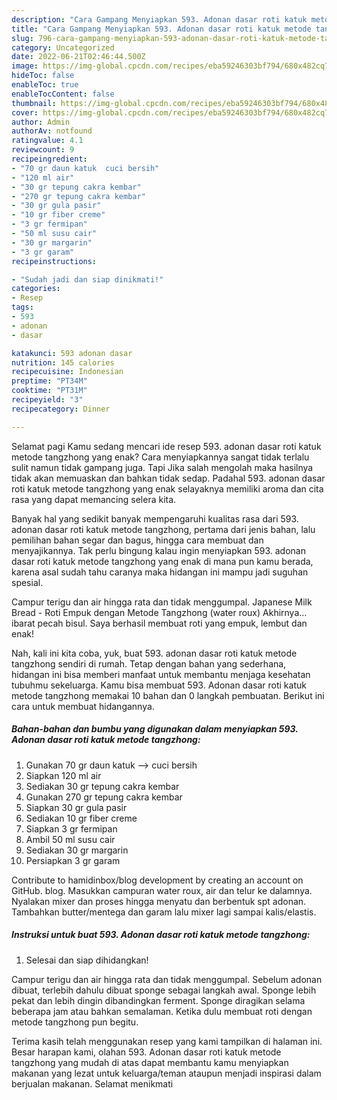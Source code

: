 ```yaml
---
description: "Cara Gampang Menyiapkan 593. Adonan dasar roti katuk metode tangzhong yang Enak, Buat Buka Puasa Menggugah Selera"
title: "Cara Gampang Menyiapkan 593. Adonan dasar roti katuk metode tangzhong yang Enak, Buat Buka Puasa Menggugah Selera"
slug: 796-cara-gampang-menyiapkan-593-adonan-dasar-roti-katuk-metode-tangzhong-yang-enak-buat-buka-puasa-menggugah-selera
category: Uncategorized
date: 2022-06-21T02:46:44.500Z
image: https://img-global.cpcdn.com/recipes/eba59246303bf794/680x482cq70/593-adonan-dasar-roti-katuk-metode-tangzhong-foto-resep-utama.jpg
hideToc: false
enableToc: true
enableTocContent: false
thumbnail: https://img-global.cpcdn.com/recipes/eba59246303bf794/680x482cq70/593-adonan-dasar-roti-katuk-metode-tangzhong-foto-resep-utama.jpg
cover: https://img-global.cpcdn.com/recipes/eba59246303bf794/680x482cq70/593-adonan-dasar-roti-katuk-metode-tangzhong-foto-resep-utama.jpg
author: Admin
authorAv: notfound
ratingvalue: 4.1
reviewcount: 9
recipeingredient:
- "70 gr daun katuk  cuci bersih"
- "120 ml air"
- "30 gr tepung cakra kembar"
- "270 gr tepung cakra kembar"
- "30 gr gula pasir"
- "10 gr fiber creme"
- "3 gr fermipan"
- "50 ml susu cair"
- "30 gr margarin"
- "3 gr garam"
recipeinstructions:

- "Sudah jadi dan siap dinikmati!"
categories:
- Resep
tags:
- 593
- adonan
- dasar

katakunci: 593 adonan dasar 
nutrition: 145 calories
recipecuisine: Indonesian
preptime: "PT34M"
cooktime: "PT31M"
recipeyield: "3"
recipecategory: Dinner

---
```



Selamat pagi Kamu sedang mencari ide resep 593. adonan dasar roti katuk metode tangzhong yang enak? Cara menyiapkannya sangat tidak terlalu sulit namun tidak gampang juga. Tapi Jika salah mengolah maka hasilnya tidak akan memuaskan dan bahkan tidak sedap. Padahal 593. adonan dasar roti katuk metode tangzhong yang enak selayaknya memiliki aroma dan cita rasa yang dapat memancing selera kita.


Banyak hal yang sedikit banyak mempengaruhi kualitas rasa dari 593. adonan dasar roti katuk metode tangzhong, pertama dari jenis bahan, lalu pemilihan bahan segar dan bagus, hingga cara membuat dan menyajikannya. Tak perlu bingung kalau ingin menyiapkan 593. adonan dasar roti katuk metode tangzhong yang enak di mana pun kamu berada, karena asal sudah tahu caranya maka hidangan ini mampu jadi suguhan spesial.

Campur terigu dan air hingga rata dan tidak menggumpal. Japanese Milk Bread - Roti Empuk dengan Metode Tangzhong (water roux) Akhirnya… ibarat pecah bisul. Saya berhasil membuat roti yang empuk, lembut dan enak!


Nah, kali ini kita coba, yuk, buat 593. adonan dasar roti katuk metode tangzhong sendiri di rumah. Tetap dengan bahan yang sederhana, hidangan ini bisa memberi manfaat untuk membantu menjaga kesehatan tubuhmu sekeluarga. Kamu bisa membuat 593. Adonan dasar roti katuk metode tangzhong memakai 10 bahan dan 0 langkah pembuatan. Berikut ini cara untuk membuat hidangannya.

<!--inarticleads1-->

##### Bahan-bahan dan bumbu yang digunakan dalam menyiapkan 593. Adonan dasar roti katuk metode tangzhong:

1. Gunakan 70 gr daun katuk --&gt; cuci bersih
1. Siapkan 120 ml air
1. Sediakan 30 gr tepung cakra kembar
1. Gunakan 270 gr tepung cakra kembar
1. Siapkan 30 gr gula pasir
1. Sediakan 10 gr fiber creme
1. Siapkan 3 gr fermipan
1. Ambil 50 ml susu cair
1. Sediakan 30 gr margarin
1. Persiapkan 3 gr garam


Contribute to hamidinbox/blog development by creating an account on GitHub. blog. Masukkan campuran water roux, air dan telur ke dalamnya. Nyalakan mixer dan proses hingga menyatu dan berbentuk spt adonan. Tambahkan butter/mentega dan garam lalu mixer lagi sampai kalis/elastis. 

<!--inarticleads2-->

##### Instruksi untuk buat 593. Adonan dasar roti katuk metode tangzhong:


1. Selesai dan siap dihidangkan!

Campur terigu dan air hingga rata dan tidak menggumpal. Sebelum adonan dibuat, terlebih dahulu dibuat sponge sebagai langkah awal. Sponge lebih pekat dan lebih dingin dibandingkan ferment. Sponge diragikan selama beberapa jam atau bahkan semalaman. Ketika dulu membuat roti dengan metode tangzhong pun begitu. 

Terima kasih telah menggunakan resep yang kami tampilkan di halaman ini. Besar harapan kami, olahan 593. Adonan dasar roti katuk metode tangzhong yang mudah di atas dapat membantu kamu menyiapkan makanan yang lezat untuk keluarga/teman ataupun menjadi inspirasi dalam berjualan makanan. Selamat menikmati
